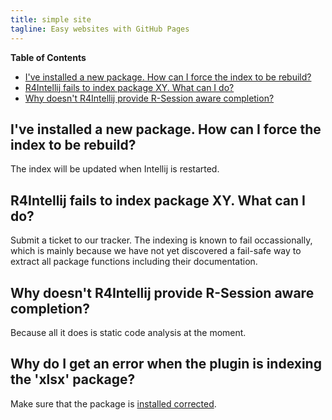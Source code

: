 ```yaml
---
title: simple site
tagline: Easy websites with GitHub Pages
---
```


<!-- START doctoc generated TOC please keep comment here to allow auto update -->
<!-- DON'T EDIT THIS SECTION, INSTEAD RE-RUN doctoc TO UPDATE -->
**Table of Contents**

- [I've installed a new package. How can I force the index to be rebuild?](#ive-installed-a-new-package-how-can-i-force-the-index-to-be-rebuild)
- [R4Intellij fails to index package XY. What can I do?](#r4intellij-fails-to-index-package-xy-what-can-i-do)
- [Why doesn't R4Intellij provide R-Session aware completion?](#why-doesnt-r4intellij-provide-r-session-aware-completion)

<!-- END doctoc generated TOC please keep comment here to allow auto update -->

## I've installed a new package. How can I force the index to be rebuild?
The index will be updated when Intellij is restarted.

## R4Intellij fails to index package XY. What can I do?
Submit a ticket to our tracker. The indexing is known to fail occassionally, which is mainly because we have not yet discovered a fail-safe way to extract all package functions including their documentation.

## Why doesn't R4Intellij provide R-Session aware completion?
Because all it does is static code analysis at the moment.


## Why do I get an error when the plugin is indexing the 'xlsx' package?

Make sure that the package is [installed corrected](http://stackoverflow.com/questions/34971966/how-does-one-configure-rjava-on-osx-to-select-the-right-jvm-jinit-failing).